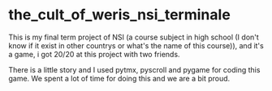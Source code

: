 # the_cult_of_weris_nsi_terminale
This is my final term project of NSI (a course subject in high school (I don't know if it exist in other countrys or what's the name of this course)), and it's a game, i got 20/20 at this project with two friends.

There is a little story and I used pytmx, pyscroll and pygame for coding this game. We spent a lot of time for doing this and we are a bit proud.


